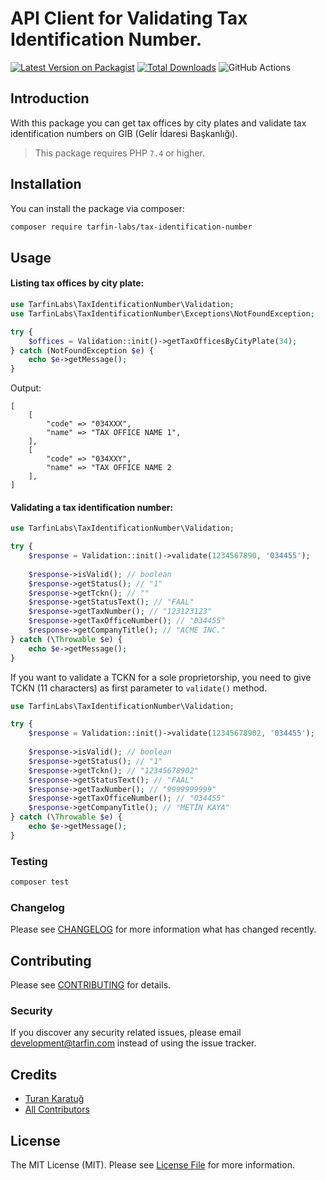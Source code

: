 # API Client for Validating Tax Identification Number.

[![Latest Version on Packagist](https://img.shields.io/packagist/v/tarfin-labs/vkn-validation.svg?style=flat-square)](https://packagist.org/packages/tarfin-labs/vkn-validation)
[![Total Downloads](https://img.shields.io/packagist/dt/tarfin-labs/vkn-validation.svg?style=flat-square)](https://packagist.org/packages/tarfin-labs/vkn-validation)
![GitHub Actions](https://github.com/tarfin-labs/vkn-validation/actions/workflows/main.yml/badge.svg)

## Introduction
With this package you can get tax offices by city plates and validate tax identification numbers on GIB (Gelir İdaresi Başkanlığı).

> This package requires PHP `7.4` or higher.

## Installation

You can install the package via composer:

```bash
composer require tarfin-labs/tax-identification-number
```

## Usage
#### Listing tax offices by city plate:
```php
use TarfinLabs\TaxIdentificationNumber\Validation;
use TarfinLabs\TaxIdentificationNumber\Exceptions\NotFoundException;

try {
    $offices = Validation::init()->getTaxOfficesByCityPlate(34);
} catch (NotFoundException $e) {
    echo $e->getMessage();
}
```

Output:
```
[
    [
        "code" => "034XXX",
        "name" => "TAX OFFICE NAME 1",
    ],
    [
        "code" => "034XXY",
        "name" => "TAX OFFICE NAME 2
    ],
]
```

#### Validating a tax identification number:

```php
use TarfinLabs\TaxIdentificationNumber\Validation;

try {
    $response = Validation::init()->validate(1234567890, '034455');
    
    $response->isValid(); // boolean
    $response->getStatus(); // "1"
    $response->getTckn(); // ""
    $response->getStatusText(); // "FAAL"
    $response->getTaxNumber(); // "123123123"
    $response->getTaxOfficeNumber(); // "034455"
    $response->getCompanyTitle(); // "ACME INC."
} catch (\Throwable $e) {
    echo $e->getMessage();
}
```

If you want to validate a TCKN for a sole proprietorship, you need to give TCKN (11 characters) as first parameter to `validate()` method.

```php
use TarfinLabs\TaxIdentificationNumber\Validation;

try {
    $response = Validation::init()->validate(12345678902, '034455');
    
    $response->isValid(); // boolean
    $response->getStatus(); // "1"
    $response->getTckn(); // "12345678902"
    $response->getStatusText(); // "FAAL"
    $response->getTaxNumber(); // "9999999999"
    $response->getTaxOfficeNumber(); // "034455"
    $response->getCompanyTitle(); // "METİN KAYA"
} catch (\Throwable $e) {
    echo $e->getMessage();
}
```

### Testing

```bash
composer test
```

### Changelog

Please see [CHANGELOG](CHANGELOG.md) for more information what has changed recently.

## Contributing

Please see [CONTRIBUTING](CONTRIBUTING.md) for details.

### Security

If you discover any security related issues, please email development@tarfin.com instead of using the issue tracker.

## Credits

- [Turan Karatuğ](https://github.com/tkaratug)
- [All Contributors](../../contributors)

## License

The MIT License (MIT). Please see [License File](LICENSE.md) for more information.
